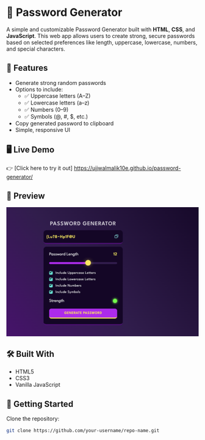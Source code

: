 # 🔐 Password Generator

A simple and customizable Password Generator built with **HTML**, **CSS**, and **JavaScript**. This web app allows users to create strong, secure passwords based on selected preferences like length, uppercase, lowercase, numbers, and special characters.

## 🌟 Features

- Generate strong random passwords
- Options to include:
  - ✅ Uppercase letters (A–Z)
  - ✅ Lowercase letters (a–z)
  - ✅ Numbers (0–9)
  - ✅ Symbols (@, #, $, etc.)
- Copy generated password to clipboard
- Simple, responsive UI

## 🖥️ Live Demo


👉 [Click here to try it out] https://ujjwalmalik10e.github.io/password-generator/

## 📸 Preview

![Password Generator Screenshot](./assets/screenshot.png)

## 🛠️ Built With

- HTML5
- CSS3
- Vanilla JavaScript

## 🚀 Getting Started

Clone the repository:
```bash
git clone https://github.com/your-username/repo-name.git
